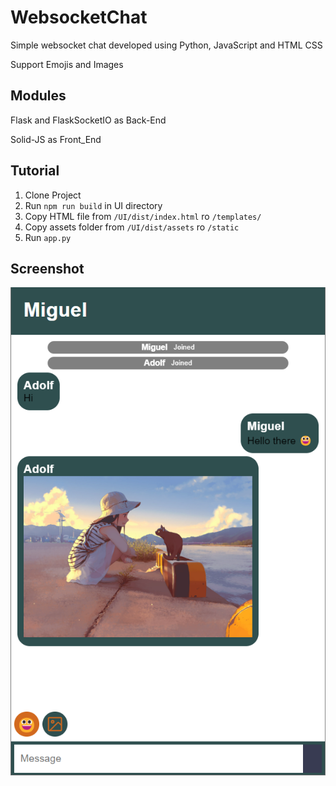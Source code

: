 # WebsocketChat

Simple websocket chat developed using Python, JavaScript and HTML CSS

Support Emojis and Images

## Modules

Flask and FlaskSocketIO as Back-End

Solid-JS as Front_End

## Tutorial

1. Clone Project
2. Run ``npm run build`` in UI directory
3. Copy HTML file from ``/UI/dist/index.html`` ro ``/templates/`` 
4. Copy assets folder from ``/UI/dist/assets`` ro ``/static``
5. Run ``app.py``

## Screenshot

![Screenshot 1](./screenshot/1.png)